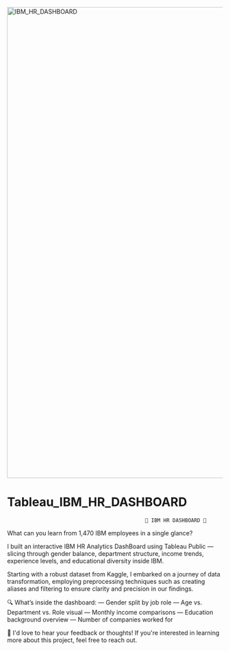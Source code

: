 <img width="1915" height="1101" alt="IBM_HR_DASHBOARD" src="https://github.com/user-attachments/assets/27bdc900-1b11-4dc9-a7f4-434e09725617" />

# Tableau_IBM_HR_DASHBOARD

                                                 🚀 IBM HR DASHBOARD 🚀

What can you learn from 1,470 IBM employees in a single glance?

I built an interactive IBM HR Analytics DashBoard using Tableau Public — slicing through gender balance, department structure, income trends, experience levels, and educational diversity inside IBM.

Starting with a robust dataset from Kaggle, I embarked on a journey of data transformation, employing preprocessing techniques such as creating aliases and filtering to ensure clarity and precision in our findings.

🔍 What’s inside the dashboard:
— Gender split by job role
— Age vs. Department vs. Role visual
— Monthly income comparisons
— Education background overview
— Number of companies worked for

💬 I'd love to hear your feedback or thoughts! If you're interested in learning more about this project, feel free to reach out.
